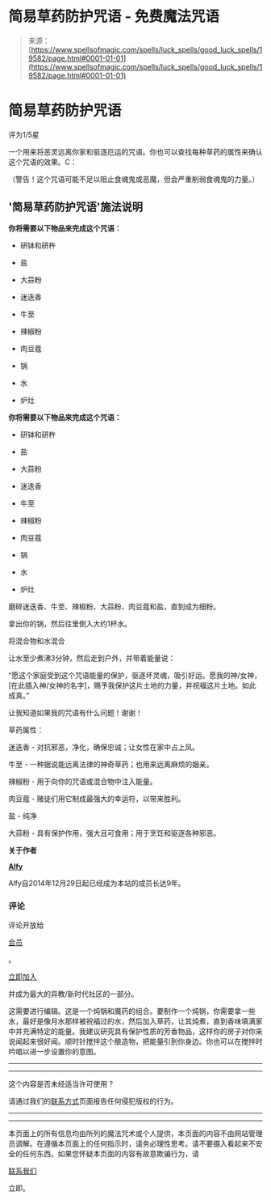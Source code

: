 <!--yml

category: 未分类

日期：2024-06-12 19:01:41

-->

# 简易草药防护咒语 - 免费魔法咒语

> 来源：[https://www.spellsofmagic.com/spells/luck_spells/good_luck_spells/19582/page.html#0001-01-01](https://www.spellsofmagic.com/spells/luck_spells/good_luck_spells/19582/page.html#0001-01-01)

<main role="main">

# 简易草药防护咒语

评为1/5星

一个用来将恶灵远离你家和驱逐厄运的咒语。你也可以查找每种草药的属性来确认这个咒语的效果。C：

（警告！这个咒语可能不足以阻止食魂鬼或恶魔，但会严重削弱食魂鬼的力量。）

## '简易草药防护咒语'施法说明

**你将需要以下物品来完成这个咒语：**

+   研钵和研杵

+   盐

+   大蒜粉

+   迷迭香

+   牛至

+   辣椒粉

+   肉豆蔻

+   锅

+   水

+   炉灶

**你将需要以下物品来完成这个咒语：**

+   研钵和研杵

+   盐

+   大蒜粉

+   迷迭香

+   牛至

+   辣椒粉

+   肉豆蔻

+   锅

+   水

+   炉灶

磨碎迷迭香、牛至、辣椒粉、大蒜粉、肉豆蔻和盐，直到成为细粉。

拿出你的锅，然后往里倒入大约1杯水。

将混合物和水混合

让水至少煮沸3分钟，然后走到户外，并带着能量说：

“愿这个家庭受到这个咒语能量的保护，驱逐坏灵魂，吸引好运。愿我的神/女神，[在此插入神/女神的名字]，赐予我保护这片土地的力量，并祝福这片土地。如此成真。”

让我知道如果我的咒语有什么问题！谢谢！

草药属性：

迷迭香 - 对抗邪恶，净化，确保忠诚；让女性在家中占上风。

牛至 - 一种据说能远离法律的神奇草药；也用来远离麻烦的姻亲。

辣椒粉 - 用于向你的咒语或混合物中注入能量。

肉豆蔻 - 赌徒们用它制成最强大的幸运符，以带来胜利。

盐 - 纯净

大蒜粉 - 具有保护作用，强大且可食用；用于烹饪和驱逐各种邪恶。

**关于作者**

[**Alfy**](/profile.html?profile=349798)

Alfy自2014年12月29日起已经成为本站的成员长达9年。

### 评论

评论开放给

[会员](/login.html)

。

[立即加入](/login.html)

并成为最大的异教/新时代社区的一部分。

这需要进行编辑。这是一个炖锅和魔药的组合。要制作一个炖锅，你需要拿一些水，最好是像月水那样被祝福过的水，然后加入草药，让其炖煮，直到香味填满家中并充满特定的能量。我建议研究具有保护性质的芳香物品，这样你的房子对你来说闻起来很好闻。顺时针搅拌这个酿造物，把能量引到你身边。你也可以在搅拌时吟唱以进一步设置你的意图。

* * *

* * *

这个内容是否未经适当许可使用？

请通过我们的[联系方式](/contact.html?comment=copyright&offending=https%3a%2f%2fwww%2espellsofmagic%2ecom%2fspells%2fluck%5fspells%2fgood%5fluck%5fspells%2f19582%2fpage%2ehtml)页面报告任何侵犯版权的行为。

* * *

*****

本页面上的所有信息均由所列的魔法咒术或个人提供，本页面的内容不由网站管理员调解。在遵循本页面上的任何指示时，请务必理性思考。请不要摄入看起来不安全的任何东西。如果您怀疑本页面的内容有故意欺骗行为，请

[联系我们](/contact.html)

立即。

</main>
